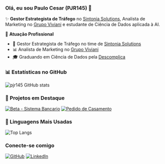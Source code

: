 ### Olá, eu sou Paulo Cesar (PJR145) 👋

✨ **Gestor Estrategista de Tráfego** no [Sintonia Solutions](https://sintoniasolutions.com/trafego/), Analista de Marketing no [Grupo Viviani](https://grupoviviani.com.br/) e estudante de Ciência de Dados aplicada à AI.

🏢 **Atuação Profissional**
- 🚀 Gestor Estrategista de Tráfego no time de [Sintonia Solutions](https://sintoniasolutions.com/trafego/)
- 📊 Analista de Marketing no [Grupo Viviani](https://grupoviviani.com.br/)
- 🎓 Graduando em Ciência de Dados pela [Descomplica](https://descomplica.com.br/)

### 📊 Estatísticas no GitHub

![pjr145 GitHub stats](https://github-readme-stats.vercel.app/api?username=PJR145&show_icons=true&theme=great-gatsby&hide_title=true&hide=stars)

### 📌 Projetos em Destaque

[![Beta - Sistema Bancario](https://github-readme-stats.vercel.app/api/pin/?username=pjr145&repo=desafio_sistema_bancario&show_icons=true&theme=great-gatsby)](https://github.com/PJR145/desafio_sistema_bancario)
[![Pedido de Casamento](https://github-readme-stats.vercel.app/api/pin/?username=pjr145&repo=site-pedido-casamento&show_icons=true&theme=great-gatsby)](https://github.com/PJR145/site-pedido-casamento)

### 🚀 Linguagens Mais Usadas

![Top Langs](https://github-readme-stats.vercel.app/api/top-langs/?username=pjr145&layout=compact&show_icons=true&theme=great-gatsby&hide_title=true)

### Conecte-se comigo

[![GitHub](https://img.shields.io/badge/GitHub-100000?style=for-the-badge&logo=github&logoColor=white)](https://github.com/PJR145)
[![LinkedIn](https://img.shields.io/badge/LinkedIn-0077B5?style=for-the-badge&logo=linkedin&logoColor=white)](https://www.linkedin.com/in/paulo-cesar-696a50158/)